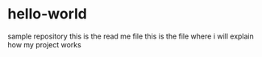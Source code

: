 # hello-world
sample repository
 this is the read me file
this is the file where i will explain how my project works
